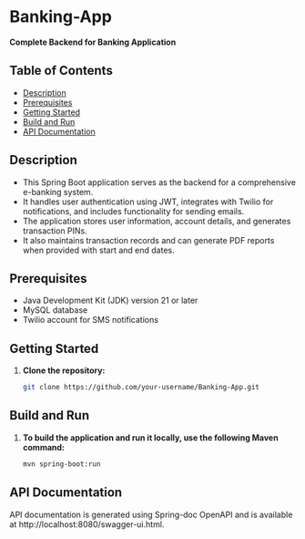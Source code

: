 # Banking-App

**Complete Backend for Banking Application**

## Table of Contents
- [Description](#description)
- [Prerequisites](#prerequisites)
- [Getting Started](#getting-started)
- [Build and Run](#build-and-run)
- [API Documentation](#api-documentation)

## Description
- This Spring Boot application serves as the backend for a comprehensive e-banking system. 
- It handles user authentication using JWT, integrates with Twilio for notifications, and includes functionality for sending emails. 
- The application stores user information, account details, and generates transaction PINs. 
- It also maintains transaction records and can generate PDF reports when provided with start and end dates.

## Prerequisites
- Java Development Kit (JDK) version 21 or later
- MySQL database
- Twilio account for SMS notifications

## Getting Started
1. **Clone the repository:**
   ```bash
   git clone https://github.com/your-username/Banking-App.git

## Build and Run
1. **To build the application and run it locally, use the following Maven command:**
   ```bash
   mvn spring-boot:run

## API Documentation
API documentation is generated using Spring-doc OpenAPI and is available at http://localhost:8080/swagger-ui.html.